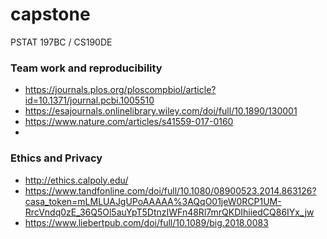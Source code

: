 # capstone
PSTAT 197BC / CS190DE

### Team work and reproducibility
- https://journals.plos.org/ploscompbiol/article?id=10.1371/journal.pcbi.1005510
- https://esajournals.onlinelibrary.wiley.com/doi/full/10.1890/130001
- https://www.nature.com/articles/s41559-017-0160
- 

### Ethics and Privacy

- http://ethics.calpoly.edu/
- https://www.tandfonline.com/doi/full/10.1080/08900523.2014.863126?casa_token=mLMLUAJgUPoAAAAA%3AQqO01jeW0RCP1UM-RrcVndq0zE_36Q5Ol5auYpT5DtnzIWFn48Rl7mrQKDIhiiedCQ86IYx_jw
- https://www.liebertpub.com/doi/full/10.1089/big.2018.0083

